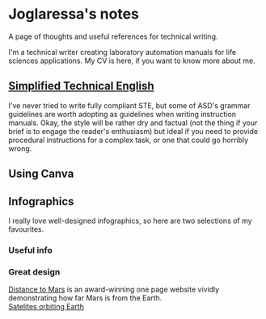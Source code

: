 # Joglaressa's notes
A page of thoughts and useful references for technical writing.

I'm a technical writer creating laboratory automation manuals for life sciences applications. My CV is here, if you want to know more about me.

## [Simplified Technical English](https://www.asd-ste100.org/)
I've never tried to write fully compliant STE, but some of ASD's grammar guidelines are worth adopting as guidelines when writing instruction manuals. Okay, the style will be rather dry and factual (not the thing if your brief is to engage the reader's enthusiasm) but ideal if you need to provide procedural instructions for a complex task, or one that could go horribly wrong. 


## Using Canva


## Infographics
I really love well-designed infographics, so here are two selections of my favourites.

### Useful info


### Great design
[Distance to Mars](https://web.archive.org/web/20130408190635/http://distancetomars.com/) is an award-winning one page website vividly demonstrating how far Mars is from the Earth.</br>
[Satelites orbiting Earth](https://www.flickr.com/photos/michaelpaukner/4314987544/sizes/o/in/set-72157622340623679/) 
